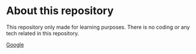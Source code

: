 # About this repository
This repository only made for learning purposes. There is no coding or any tech related in this repository. 

[Google](https://www.google.com/)
